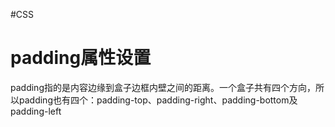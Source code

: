 #CSS 

# padding属性设置

padding指的是内容边缘到盒子边框内壁之间的距离。一个盒子共有四个方向，所以padding也有四个：padding-top、padding-right、padding-bottom及padding-left



